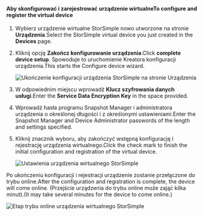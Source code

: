 #### <a name="to-configure-and-register-the-virtual-device"></a><span data-ttu-id="53140-101">Aby skonfigurować i zarejestrować urządzenie wirtualne</span><span class="sxs-lookup"><span data-stu-id="53140-101">To configure and register the virtual device</span></span>

1. <span data-ttu-id="53140-102">Wybierz urządzenie wirtualne StorSimple nowo utworzone na stronie **Urządzenia**.</span><span class="sxs-lookup"><span data-stu-id="53140-102">Select the StorSimple virtual device you just created in the **Devices** page.</span></span>
2. <span data-ttu-id="53140-103">Kliknij opcję **Zakończ konfigurowanie urządzenia**.</span><span class="sxs-lookup"><span data-stu-id="53140-103">Click **complete device setup**.</span></span> <span data-ttu-id="53140-104">Spowoduje to uruchomienie Kreatora konfiguracji urządzenia.</span><span class="sxs-lookup"><span data-stu-id="53140-104">This starts the Configure device wizard.</span></span>
    
    ![Ukończenie konfiguracji urządzenia StorSimple na stronie Urządzenia](./media/storsimple-configure-register-virtual-device/StorSimple_CompleteDeviceSetupSVA1M.png)

4. <span data-ttu-id="53140-106">W odpowiednim miejscu wprowadź **Klucz szyfrowania danych usługi**.</span><span class="sxs-lookup"><span data-stu-id="53140-106">Enter the **Service Data Encryption Key** in the space provided.</span></span>

5. <span data-ttu-id="53140-107">Wprowadź hasła programu Snapshot Manager i administratora urządzenia o określonej długości i z określonymi ustawieniami.</span><span class="sxs-lookup"><span data-stu-id="53140-107">Enter the Snapshot Manager and Device Administrator passwords of the length and settings specified.</span></span>

6. <span data-ttu-id="53140-108">Kliknij znacznik wyboru, aby zakończyć wstępną konfigurację i rejestrację urządzenia wirtualnego.</span><span class="sxs-lookup"><span data-stu-id="53140-108">Click the check mark to finish the initial configuration and registration of the virtual device.</span></span> 
    
    ![Ustawienia urządzenia wirtualnego StorSimple](./media/storsimple-configure-register-virtual-device/StorSimple_VirtualDeviceSettings1.png)

<span data-ttu-id="53140-110">Po ukończeniu konfiguracji i rejestracji urządzenie zostanie przełączone do trybu online.</span><span class="sxs-lookup"><span data-stu-id="53140-110">After the configuration and registration is complete, the device will come online.</span></span> <span data-ttu-id="53140-111">(Przejście urządzenia do trybu online może zająć kilka minut).</span><span class="sxs-lookup"><span data-stu-id="53140-111">(It may take several minutes for the device to come online.)</span></span>

![Etap trybu online urządzenia wirtualnego StorSimple](./media/storsimple-configure-register-virtual-device/StorSimple_VirtualDeviceOnline1M.png)


